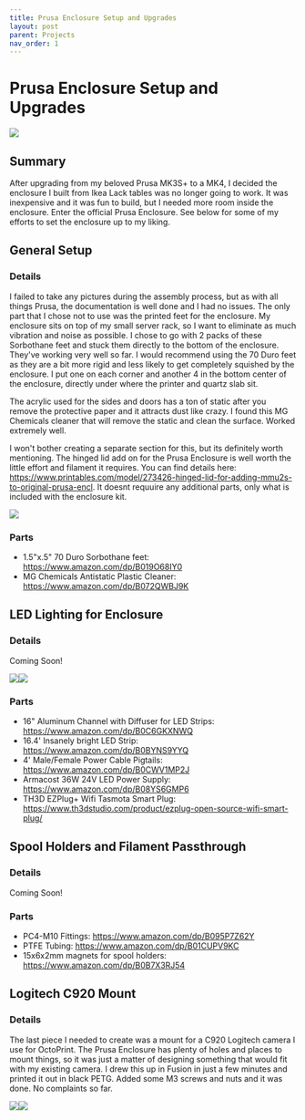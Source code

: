 ```yaml
---
title: Prusa Enclosure Setup and Upgrades
layout: post
parent: Projects
nav_order: 1
---
```


# Prusa Enclosure Setup and Upgrades

![](/assets/images/prusa_enclosure.jpg)

## Summary
After upgrading from my beloved Prusa MK3S+ to a MK4, I decided the enclosure I built from Ikea Lack tables was no longer going to work. It was inexpensive and it was fun to build, but I needed more room inside the enclosure. Enter the official Prusa Enclosure. See below for some of my efforts to set the enclosure up to my liking.

## General Setup

### Details

I failed to take any pictures during the assembly process, but as with all things Prusa, the documentation is well done and I had no issues. The only part that I chose not to use was the printed feet for the enclosure. My enclosure sits on top of my small server rack, so I want to eliminate as much vibration and noise as possible. I chose to go with 2 packs of these Sorbothane feet and stuck them directly to the bottom of the enclosure. They've working very well so far. I would recommend using the 70 Duro feet as they are a bit more rigid and less likely to get completely squished by the enclosure. I put one on each corner and another 4 in the bottom center of the enclosure, directly under where the printer and quartz slab sit. 

The acrylic used for the sides and doors has a ton of static after you remove the protective paper and it attracts dust like crazy. I found this MG Chemicals cleaner that will remove the static and clean the surface. Worked extremely well. 

I won't bother creating a separate section for this, but its definitely worth mentioning. The hinged lid add on for the Prusa Enclosure is well worth the little effort and filament it requires. You can find details here: https://www.printables.com/model/273426-hinged-lid-for-adding-mmu2s-to-original-prusa-encl. It doesnt requuire any additional parts, only what is included with the enclosure kit.

![](/assets/images/enclosure_hinged_lid.jpg)

### Parts
- 1.5"x.5" 70 Duro Sorbothane feet: https://www.amazon.com/dp/B019O68IY0
- MG Chemicals Antistatic Plastic Cleaner: https://www.amazon.com/dp/B072QWBJ9K

## LED Lighting for Enclosure

### Details
Coming Soon!

![](/assets/images/enclosure_lights_1.jpg)![](/assets/images/enclosure_lights_2.jpg)


### Parts
- 16" Aluminum Channel with Diffuser for LED Strips: https://www.amazon.com/dp/B0C6GKXNWQ
- 16.4' Insanely bright LED Strip: https://www.amazon.com/dp/B0BYNS9YYQ
- 4' Male/Female Power Cable Pigtails: https://www.amazon.com/dp/B0CWV1MP2J
- Armacost 36W 24V LED Power Supply: https://www.amazon.com/dp/B08YS6GMP6
- TH3D EZPlug+ Wifi Tasmota Smart Plug: https://www.th3dstudio.com/product/ezplug-open-source-wifi-smart-plug/




## Spool Holders and Filament Passthrough

### Details
Coming Soon!

### Parts
- PC4-M10 Fittings:  https://www.amazon.com/dp/B095P7Z62Y
- PTFE Tubing: https://www.amazon.com/dp/B01CUPV9KC
- 15x6x2mm magnets for spool holders: https://www.amazon.com/dp/B0B7X3RJ54

## Logitech C920 Mount

### Details

The last piece I needed to create was a mount for a C920 Logitech camera I use for OctoPrint. The Prusa Enclosure has plenty of holes and places to mount things, so it was just a matter of designing something that would fit with my existing camera. I drew this up in Fusion in just a few minutes and printed it out in black PETG. Added some M3 screws and nuts and it was done. No complaints so far.

![](/assets/images/c920_mount_model.jpg)![](/assets/images/c920_mount.jpg)